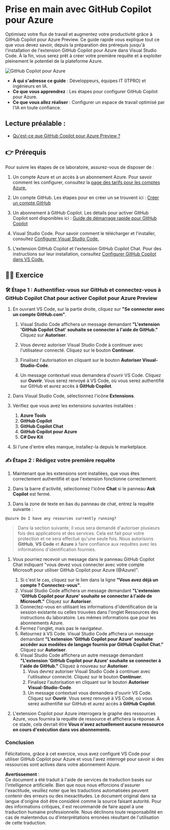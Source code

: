 # Prise en main avec GitHub Copilot pour Azure

Optimisez votre flux de travail et augmentez votre productivité grâce à GitHub Copilot pour Azure Preview. Ce guide rapide vous explique tout ce que vous devez savoir, depuis la préparation des prérequis jusqu'à l'installation de l'extension GitHub Copilot pour Azure dans Visual Studio Code. À la fin, vous serez prêt à créer votre première requête et à exploiter pleinement le potentiel de la plateforme Azure.

![GitHub Copilot pour Azure](../../../06-Using-GitHub-Copilot-for-Azure-to-Deploy-to-Cloud/images/intro.gif "GitHub Copilot pour Azure")

- **À qui s'adresse ce guide** : Développeurs, équipes IT (ITPRO) et ingénieurs en IA.  
- **Ce que vous apprendrez** : Les étapes pour configurer GitHub Copilot pour Azure.  
- **Ce que vous allez réaliser** : Configurer un espace de travail optimisé par l'IA en toute confiance.  

## Lecture préalable :
- [Qu'est-ce que GitHub Copilot pour Azure Preview ?](https://learn.microsoft.com/azure/developer/github-copilot-azure/introduction)

## 👉 Prérequis

Pour suivre les étapes de ce laboratoire, assurez-vous de disposer de :

1. Un compte Azure et un accès à un abonnement Azure. Pour savoir comment les configurer, consultez la [page des tarifs pour les comptes Azure.](https://azure.microsoft.com/pricing/purchase-options/azure-account)

1. Un compte GitHub. Les étapes pour en créer un se trouvent ici : [Créer un compte GitHub](https://docs.github.com/en/get-started/start-your-journey/creating-an-account-on-github)

1. Un abonnement à GitHub Copilot. Les détails pour activer GitHub Copilot sont disponibles ici : [Guide de démarrage rapide pour GitHub Copilot](https://docs.github.com/en/copilot/quickstart)

1. Visual Studio Code. Pour savoir comment le télécharger et l'installer, consultez [Configurer Visual Studio Code.](https://code.visualstudio.com/docs/setup/setup-overview)

1. L'extension GitHub Copilot et l'extension GitHub Copilot Chat. Pour des instructions sur leur installation, consultez [Configurer GitHub Copilot dans VS Code.](https://marketplace.visualstudio.com/items?itemName=GitHub.copilot)

## 💪🏽 Exercice

### 🛠 Étape 1 : Authentifiez-vous sur GitHub et connectez-vous à GitHub Copilot Chat pour activer Copilot pour Azure Preview

1. En ouvrant VS Code, sur la partie droite, cliquez sur **"Se connecter avec un compte GitHub.com"**.

    1. Visual Studio Code affichera un message demandant **"L'extension 'GitHub Copilot Chat' souhaite se connecter à l'aide de GitHub."** Cliquez sur **Autoriser**.

    1. Vous devrez autoriser Visual Studio Code à continuer avec l'utilisateur connecté. Cliquez sur le bouton **Continuer**.

    1. Finalisez l'autorisation en cliquant sur le bouton **Autoriser Visual-Studio-Code**.

    1. Un message contextuel vous demandera d'ouvrir VS Code. Cliquez sur **Ouvrir**. Vous serez renvoyé à VS Code, où vous serez authentifié sur GitHub et aurez accès à **GitHub Copilot**.

1. Dans Visual Studio Code, sélectionnez l'icône **Extensions**.

1. Vérifiez que vous avez les extensions suivantes installées :
    1. **Azure Tools**  
    1. **GitHub Copilot**  
    1. **GitHub Copilot Chat**  
    1. **GitHub Copilot pour Azure**  
    1. **C# Dev Kit**

1. Si l'une d'entre elles manque, installez-la depuis le marketplace.

### ✍️ Étape 2 : Rédigez votre première requête

1. Maintenant que les extensions sont installées, que vous êtes correctement authentifié et que l'extension fonctionne correctement.

1. Dans la barre d'activité, sélectionnez l'icône **Chat** si le panneau **Ask Copilot** est fermé.

1. Dans la zone de texte en bas du panneau de chat, entrez la requête suivante :

```prompt
@azure Do I have any resources currently running?
```

> Dans la section suivante, il vous sera demandé d'autoriser plusieurs fois des applications et des services. Cela est fait pour votre protection et ne sera effectué qu'une seule fois. Nous autorisons **GitHub**, **VS Code** et **Azure** à faire confiance aux requêtes avec les informations d'identification fournies.

1. Vous pourriez recevoir un message dans le panneau GitHub Copilot Chat indiquant "vous devez vous connecter avec votre compte Microsoft pour utiliser GitHub Copilot pour Azure (@Azure)".

    1. Si c'est le cas, cliquez sur le lien dans la ligne **"Vous avez déjà un compte ? Connectez-vous"**.  
    1. Visual Studio Code affichera un message demandant **"L'extension 'GitHub Copilot pour Azure' souhaite se connecter à l'aide de Microsoft."** Cliquez sur **Autoriser**.  
    1. Connectez-vous en utilisant les informations d'identification de la session existante ou celles trouvées dans l'onglet Ressources des instructions du laboratoire. Les mêmes informations que pour les abonnements Azure.  
    1. Fermez l'onglet, mais pas le navigateur.  
    1. Retournez à VS Code. Visual Studio Code affichera un message demandant **"L'extension 'GitHub Copilot pour Azure' souhaite accéder aux modèles de langage fournis par GitHub Copilot Chat."** Cliquez sur **Autoriser**.  
    1. Visual Studio Code affichera un autre message demandant **"L'extension 'GitHub Copilot pour Azure' souhaite se connecter à l'aide de GitHub."** Cliquez à nouveau sur **Autoriser**.  
        1. Vous devrez autoriser Visual Studio Code à continuer avec l'utilisateur connecté. Cliquez sur le bouton **Continuer**.  
        1. Finalisez l'autorisation en cliquant sur le bouton **Autoriser Visual-Studio-Code**.  
        1. Un message contextuel vous demandera d'ouvrir VS Code. Cliquez sur **Ouvrir**. Vous serez renvoyé à VS Code, où vous serez authentifié sur GitHub et aurez accès à **GitHub Copilot**.

1. L'extension Copilot pour Azure interrogera le graphe des ressources Azure, vous fournira la requête de ressource et affichera la réponse. À ce stade, cela devrait être **Vous n'avez actuellement aucune ressource en cours d'exécution dans vos abonnements.**

### Conclusion

Félicitations, grâce à cet exercice, vous avez configuré VS Code pour utiliser GitHub Copilot pour Azure et vous l'avez interrogé pour savoir si des ressources sont actives dans votre abonnement Azure.

**Avertissement** :  
Ce document a été traduit à l'aide de services de traduction basés sur l'intelligence artificielle. Bien que nous nous efforcions d'assurer l'exactitude, veuillez noter que les traductions automatisées peuvent contenir des erreurs ou des inexactitudes. Le document original dans sa langue d'origine doit être considéré comme la source faisant autorité. Pour des informations critiques, il est recommandé de faire appel à une traduction humaine professionnelle. Nous déclinons toute responsabilité en cas de malentendus ou d'interprétations erronées résultant de l'utilisation de cette traduction.